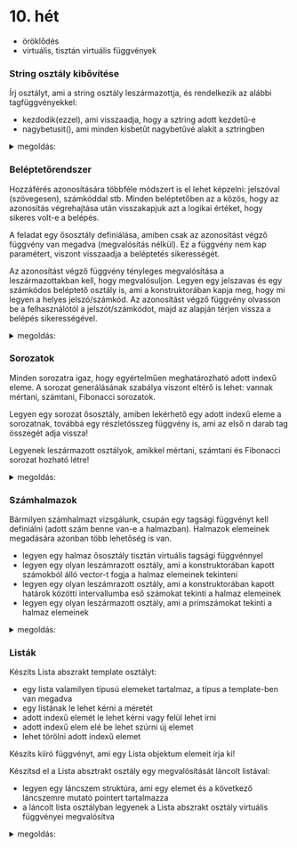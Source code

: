 # 10. hét

- öröklődés
- virtuális, tisztán virtuális függvények

### String osztály kibővítése

Írj osztályt, ami a string osztály leszármazottja, és rendelkezik az alábbi tagfüggvényekkel:

- kezdodik(ezzel), ami visszaadja, hogy a sztring adott kezdetű-e
- nagybetusit(), ami minden kisbetűt nagybetűvé alakít a sztringben

<details>
 <summary>megoldás:</summary>
 
```cpp
class SajatString : public string {
    
public:
    
    // a konstruktor csak meghívja az őskonstruktort
    SajatString(char *str): string(str) {
    }
    
    // adott sztringgel kezdődik-e
    bool kezdodik(const string &ezzel) const {
        return find(ezzel)==0; // find() tagfüggvény örökölve lett
    }
    
    // nagybetűsítő függvény
    void nagybetusit(){
        // végigiterálunk minden karakteren
        for(int i=0; i<length(); i++){
            char &ch = operator[](i);
            
            // ha kisbetű, nagybetűsítjük
            if('a' <= ch && ch <= 'z')
                ch += 'A'-'a';
        }
    }
};
```
</details>

### Beléptetőrendszer

Hozzáférés azonosítására többféle módszert is el lehet képzelni: jelszóval (szövegesen), számkóddal stb. Minden beléptetőben az a közös, hogy az azonosítás végrehajtása után visszakapjuk azt a logikai értéket, hogy sikeres volt-e a belépés.

A feladat egy ősosztály definiálása, amiben csak az azonosítást végző függvény van megadva (megvalósítás nélkül). Ez a függvény nem kap paramétert, viszont visszaadja a beléptetés sikerességét.

Az azonosítást végző függvény tényleges megvalósítása a leszármazottakban kell, hogy megvalósuljon. Legyen egy jelszavas és egy számkódos beléptető osztály is, ami a konstruktorában kapja meg, hogy mi legyen a helyes jelszó/számkód. Az azonosítást végző függvény olvasson be a felhasználótól a jelszót/számkódot, majd az alapján térjen vissza a belépés sikerességével.

<details>
 <summary>megoldás:</summary>
 
```cpp
// beléptető absztakt ősosztály
class Belepteto {
public:
    virtual bool azonosit() = 0;
};

// jelszavas beléptetés
class JelszavasBelepteto : public Belepteto {
private:
    string jelszo;
public:
    
    // konstuktor, amivel megadható a jelszó
    JelszavasBelepteto(const string &jelszo): jelszo(jelszo) {
    }
    
    // azonosit függvény megvalósítása
    bool azonosit() const {
        cout << "Ird be a jelszot: ";
        string beirt;
        getline(cin, beirt);
        return beirt==jelszo;
    }
};

// számkódos beléptetés
class SzamkodosBelepteto : public Belepteto {
private:
    int kod;
public:
    
    // konstuktor, amivel megadható a belépési kód
    SzamkodosBelepteto(int kod): kod(kod) {
    }
    
    // azonosit függvény megvalósítása
    bool azonosit() const {
        cout << "Ird be a kodot: ";
        int beirt;
        cin >> beirt;
        return beirt==kod;
    }
};
```
</details>

### Sorozatok

Minden sorozatra igaz, hogy egyértelműen meghatározható adott indexű eleme. A sorozat generálásának szabálya viszont eltérő is lehet: vannak mértani, számtani, Fibonacci sorozatok.

Legyen egy sorozat ősosztály, amiben lekérhető egy adott indexű eleme a sorozatnak, továbbá egy részletösszeg függvény is, ami az első n darab tag összegét adja vissza!

Legyenek leszármazott osztályok, amikkel mértani, számtani és Fibonacci sorozat hozható létre! 


<details>
 <summary>megoldás:</summary>
 
```cpp
// sorozat ősosztály
class Sorozat {
public:
    // n. elem lekérése (attól függ, milyen sorozat)
    virtual double operator[](int n) const = 0;
    
    // első n elem összege (minden sorozatnál ugyanúgy számolható)
    double reszletosszeg(int n){
        double osszeg=0;
        for(int i=0; i<n; i++){
            osszeg += operator[](i);
        }
        return osszeg;
    }
};

// számtani sorozat
class SzamtaniSorozat : public Sorozat {
private:
    double elso, diff;
public:
    
    // a számtani sorozat paramétereit konstruktorban lehet megadni
    SzamtaniSorozat(double elso, double diff): elso(elso), diff(diff) {
    }
    
    double operator[](int n) const {
        return elso+n*diff;
    }
};

// mértani sorozat
class MertaniSorozat : public Sorozat {
private:
    double elso, q;
public:
    
    // a mértani sorozat paramétereit konstruktorban lehet megadni
    MertaniSorozat(double elso, double q): elso(elso), q(q) {
    }
    
    double operator[](int n) const {
        return elso*pow(q,n);
    }
};

// Fibonacci sorozat
class FibonacciSorozat : public Sorozat {
public:
    double operator[](int n) const {
        double a=1, b=1;
        for(int i=0; i<n; i++){
            double kovetkezo = a+b;
            a=b;
            b=kovetkezo;
        }
        return a;
    }
};
```
</details>

### Számhalmazok

Bármilyen számhalmazt vizsgálunk, csupán egy tagsági függvényt kell definiálni (adott szám benne van-e a halmazban). Halmazok elemeinek megadására azonban több lehetőség is van.

- legyen egy halmaz ősosztály tisztán virtuális tagsági függvénnyel 
- legyen egy olyan leszámrazott osztály, ami a konstruktorában kapott számokból álló vector-t fogja a halmaz elemeinek tekinteni
- legyen egy olyan leszámrazott osztály, ami a konstruktorában kapott határok közötti intervallumba eső számokat tekinti a halmaz elemeinek
- legyen egy olyan leszármazott osztály, ami a prímszámokat tekinti a halmaz elemeinek 


<details>
 <summary>megoldás:</summary>
 
```cpp
/ halmaz ősosztály
class Halmaz {
public:
    // tagsági függvény, kifejtés a leszármazottakban
    virtual bool bennevan(double ez) const = 0;
};

// halmaz tagok felsorolásával
class TagokkalHalmaz : public Halmaz{
private:
    vector<double> tagok;
public:
    
    // a konstruktorban fel kell sorolni a halmaz elemeit
    TagokkalHalmaz(const vector<double> &tagok): tagok(tagok){
    }
    
    bool bennevan(double ez) const {
        // akkor van benne a halmazban valami, ha fel van sorolva a tagok közt
        for(int i=0; i<tagok.size(); i++)
            if(tagok[i]==ez)
                return true;
        return false;
    }
};

// intervallum
class Intervallum  : public Halmaz {
private:
    double a,b; // intervallum szélei
public:
    
    // konstruktorban megadható az intervallum két széle
    Intervallum(double a, double b): a(a), b(b) {
    }
    
    bool bennevan(double ez) const {
        return a<=ez && ez<=b;
    }
};

// prímszámok halamza
class PrimszamokHalmaza : public Halmaz {
public:
    bool bennevan(double ez) const {
        // csak egész szám lehet prím
        if(ez != int(ez))
            return 0;
        int szam = ez;
        
        // 2 a legkisebb prím
        if(szam<2)
            return false;
        
        // osztók keresése
        for(int i=2; i*i<=szam; i++){
            // ha van osztó a szám gyökéig, akkor nem prím
            if(szam%i==0)
                return false;
        }
        
        // ha nem találtunk nemtriviális osztót, akkor prím
        return true;
    }
};
```
</details>

### Listák

Készíts Lista abszrakt template osztályt:
- egy lista valamilyen típusú elemeket tartalmaz, a típus a template-ben van megadva
- egy listának le lehet kérni a méretét
- adott indexű elemét le lehet kérni vagy felül lehet írni
- adott indexű elem elé be lehet szúrni új elemet
- lehet törölni adott indexű elemet

Készíts kiíró függvényt, ami egy Lista objektum elemeit írja ki!

Készítsd el a Lista absztrakt osztály egy megvalósítását láncolt listával:
- legyen egy láncszem struktúra, ami egy elemet és a következő láncszemre mutató pointert tartalmazza
- a láncolt lista osztályban legyenek a Lista abszrakt osztály virtuális függvényei megvalósítva

<details>
 <summary>megoldás:</summary>
 
```cpp
// lista interface: milyen legyen egy lista?
template<typename T>
class Lista {
public:
    
    // le lehessen kérni a méretét
    virtual int getMeret() const = 0;
    
    // le lehessen kérni elemet
    virtual T getElem(int i) const = 0;
    
    // felül lehessen írni elemet
    virtual void setElem(int i, const T &ertek) = 0;
    
    // be lehessen szúrni bárhova elemet
    virtual void beszur(int i, const T &ertek) = 0;
    
    // ki lehessen törölni bármelyik elemet
    virtual void torol(int i) = 0;
    
    // destruktor is kelleni fog
    virtual ~Lista(){};
};

// listát kiíró függvény
template<typename T>
void kiir(const Lista<T> &l){
    for(int i=0; i<l.getMeret(); i++){
        cout << l.getElem(i) << ";   ";
    }
    cout << endl;
}

// egy láncszem
template<typename T>
struct LancSzem {
    T ertek; // a lista egy eleme
    LancSzem<T> *kovetkezo; // következő láncszemre mutató pointer
};

// láncolt lista: a lista egy konkrét megvalósítása
template<typename T>
class LancoltLista : public Lista<T> {
private:
    // adattagok
    LancSzem<T> *elso; // első láncszem

public:
    // konstuktor, ami üres listát hoz létre
    LancoltLista() {
        elso = nullptr;
    }
    
    // méret lekérése
    int getMeret() const {
        int meret=0;
        LancSzem<T> *aktualis_elem = elso;
        while(aktualis_elem!=nullptr){
            meret++;
            aktualis_elem = aktualis_elem->kovetkezo;
        }
        return meret;
    }
    
    // adott indexű elem lekérése
    T getElem(int i) const {
        LancSzem<T> *aktualis_elem = elso;
        
        for(int j=0; j<i; j++)
            aktualis_elem = aktualis_elem->kovetkezo;
        
        return aktualis_elem->ertek;
    }
    
    // adott indexű elem lekérése
    void setElem(int i, const T &ertek) {
        LancSzem<T> *aktualis_elem = elso;
        
        for(int j=0; j<i; j++)
            aktualis_elem = aktualis_elem->kovetkezo;
        
        aktualis_elem->ertek = ertek;
    }
    
    // beszúrás az i-edik elem elé
    void beszur(int i, const T &ertek){
        // új láncszem létrehozása
        LancSzem<T> *uj_lancszem = new LancSzem<T>;
        uj_lancszem->ertek = ertek;
        
        // külön kezelni, ha a lista elejére fűzzük hozzá
        if(i==0){
            uj_lancszem->kovetkezo = elso;
            elso = uj_lancszem;
            return;
        }
        
        // keressük meg, melyik láncszem után kell beszúrni
        LancSzem<T> *ezutan = elso;
        for(int j=0; j<i-1; j++)
            ezutan = ezutan->kovetkezo;
        
        // beszúrás elvégzése
        uj_lancszem->kovetkezo = ezutan->kovetkezo;
        ezutan->kovetkezo = uj_lancszem;
    }
    
    // elem törlése
    void torol(int i) {
        // ha az első elemet kell törölni
        if(i==0){
            LancSzem<T> *uj_elso = elso->kovetkezo;
            delete elso;
            elso = uj_elso;
            return;
        }
        
        // meg kell keresni, hogy melyik láncszem utánit kell törölni
        LancSzem<T> *ezutan = elso;
        for(int j=0; j<i-1; j++)
            ezutan = ezutan->kovetkezo;
        
        // törlés elvégzése
        LancSzem<T> *torlendo = ezutan->kovetkezo;
        ezutan->kovetkezo = torlendo->kovetkezo;
        delete torlendo;
    }
    
    // destruktor
    ~LancoltLista() {
        while(elso!=nullptr)
            torol(0);
    }
};
```
</details>
